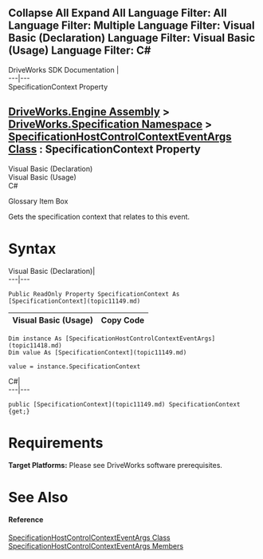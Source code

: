        

 Collapse All Expand All  Language Filter: All  Language Filter: Multiple  Language Filter: Visual Basic (Declaration) Language Filter: Visual Basic (Usage) Language Filter: C#  
---  
DriveWorks SDK Documentation  |   
---|---  
SpecificationContext Property   
  
[DriveWorks.Engine Assembly](topic2156.md) > [DriveWorks.Specification Namespace](topic10764.md) > [SpecificationHostControlContextEventArgs Class](topic11418.md) : SpecificationContext Property  
---  
  
Visual Basic (Declaration)    
Visual Basic (Usage)    
C# 

Glossary Item Box

Gets the specification context that relates to this event. 

# Syntax

Visual Basic (Declaration)|   
---|---  
      
    
    Public ReadOnly Property SpecificationContext As [SpecificationContext](topic11149.md)  
  
Visual Basic (Usage)| Copy Code  
---|---  
      
    
    Dim instance As [SpecificationHostControlContextEventArgs](topic11418.md)
    Dim value As [SpecificationContext](topic11149.md)
     
    value = instance.SpecificationContext  
  
C#|   
---|---  
      
    
    public [SpecificationContext](topic11149.md) SpecificationContext {get;}  
  
# Requirements

**Target Platforms:** Please see DriveWorks software prerequisites.

# See Also

#### Reference

[SpecificationHostControlContextEventArgs Class](topic11418.md)   
[SpecificationHostControlContextEventArgs Members](topic11419.md)


